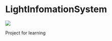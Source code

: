 # LightInfomationSystem



[![](https://img.shields.io/badge/Schedule-In%20Preparation-%23ff69b4)](https://github.com/Cloudwhile/LightInfomationSystem/)

Project for learning
